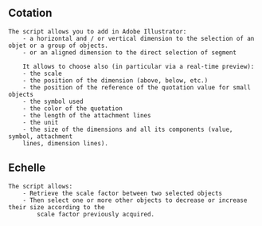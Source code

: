 Cotation
-----------------------------------------------------------------------------------------------------
	The script allows you to add in Adobe Illustrator:
    	- a horizontal and / or vertical dimension to the selection of an objet or a group of objects.
    	- or an aligned dimension to the direct selection of segment
    	
		It allows to choose also (in particular via a real-time preview):
		- the scale
		- the position of the dimension (above, below, etc.)
		- the position of the reference of the quotation value for small objects
		- the symbol used
		- the color of the quotation
		- the length of the attachment lines
		- the unit
		- the size of the dimensions and all its components (value, symbol, attachment
		lines, dimension lines).
		
Echelle
-----------------------------------------------------------------------------------------------------
	The script allows:
		- Retrieve the scale factor between two selected objects
		- Then select one or more other objects to decrease or increase their size according to the
			scale factor previously acquired.
